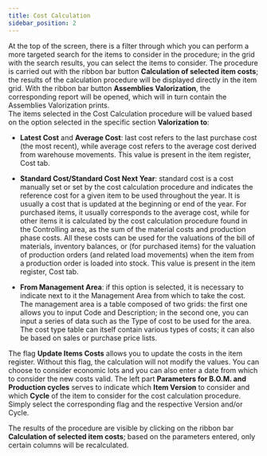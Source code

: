 ```yaml
---
title: Cost Calculation 
sidebar_position: 2
---
```


At the top of the screen, there is a filter through which you can perform a more targeted search for the items to consider in the procedure; in the grid with the search results, you can select the items to consider. The procedure is carried out with the ribbon bar button **Calculation of selected item costs**; the results of the calculation procedure will be displayed directly in the item grid. With the ribbon bar button **Assemblies Valorization**, the corresponding report will be opened, which will in turn contain the Assemblies Valorization prints.          
The items selected in the Cost Calculation procedure will be valued based on the option selected in the specific section **Valorization to**:

- **Latest Cost** and **Average Cost**: last cost refers to the last purchase cost (the most recent), while average cost refers to the average cost derived from warehouse movements. This value is present in the item register, Cost tab.

- **Standard Cost/Standard Cost Next Year**: standard cost is a cost manually set or set by the cost calculation procedure and indicates the reference cost for a given item to be used throughout the year. It is usually a cost that is updated at the beginning or end of the year. For purchased items, it usually corresponds to the average cost, while for other items it is calculated by the cost calculation procedure found in the Controlling area, as the sum of the material costs and production phase costs. All these costs can be used for the valuations of the bill of materials, inventory balances, or (for purchased items) for the valuation of production orders (and related load movements) when the item from a production order is loaded into stock. This value is present in the item register, Cost tab.

- **From Management Area**: if this option is selected, it is necessary to indicate next to it the Management Area from which to take the cost. The management area is a table composed of two grids: the first one allows you to input Code and Description; in the second one, you can input a series of data such as the Type of cost to be used for the area. The cost type table can itself contain various types of costs; it can also be based on sales or purchase price lists.

The flag **Update Items Costs** allows you to update the costs in the item register. Without this flag, the calculation will not modify the values. You can choose to consider economic lots and you can also enter a date from which to consider the new costs valid.
The left part **Parameters for B.O.M. and Production cycles** serves to indicate which **Item Version** to consider and which **Cycle** of the item to consider for the cost calculation procedure. Simply select the corresponding flag and the respective Version and/or Cycle. 

The results of the procedure are visible by clicking on the ribbon bar **Calculation of selected item costs**; based on the parameters entered, only certain columns will be recalculated.